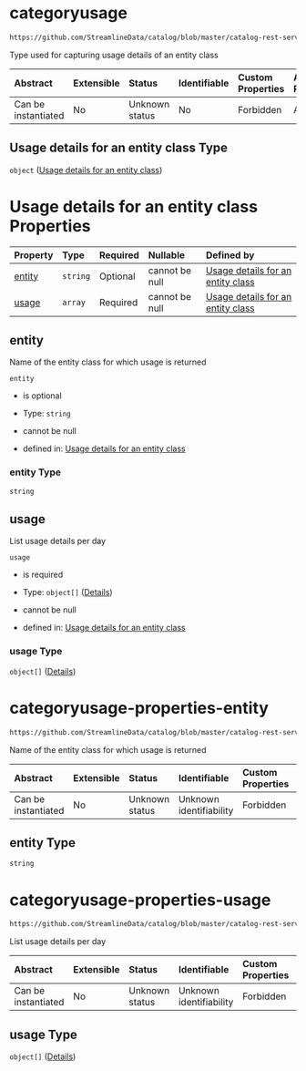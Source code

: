 # categoryusage

```txt
https://github.com/StreamlineData/catalog/blob/master/catalog-rest-service/src/main/resources/json/schema/type/categoryUsage.json
```

Type used for capturing usage details of an entity class

| Abstract            | Extensible | Status         | Identifiable | Custom Properties | Additional Properties | Access Restrictions | Defined In                                                                        |
| :------------------ | :--------- | :------------- | :----------- | :---------------- | :-------------------- | :------------------ | :-------------------------------------------------------------------------------- |
| Can be instantiated | No         | Unknown status | No           | Forbidden         | Allowed               | none                | [categoryUsage.json](../https://github.com/StreamlineData/catalog/blob/master/catalog-rest-service/src/main/resources/json/schema/type/categoryUsage.json "open original schema") |

## Usage details for an entity class Type

`object` ([Usage details for an entity class](categoryusage.md))

# Usage details for an entity class Properties

| Property          | Type     | Required | Nullable       | Defined by                                                                                                                                                                                                                     |
| :---------------- | :------- | :------- | :------------- | :----------------------------------------------------------------------------------------------------------------------------------------------------------------------------------------------------------------------------- |
| [entity](#entity) | `string` | Optional | cannot be null | [Usage details for an entity class](#categoryusage-properties-entity "https://github.com/StreamlineData/catalog/blob/master/catalog-rest-service/src/main/resources/json/schema/type/categoryUsage.json#/properties/entity") |
| [usage](#usage)   | `array`  | Required | cannot be null | [Usage details for an entity class](#categoryusage-properties-usage "https://github.com/StreamlineData/catalog/blob/master/catalog-rest-service/src/main/resources/json/schema/type/categoryUsage.json#/properties/usage")   |

## entity

Name of the entity class for which usage is returned

`entity`

*   is optional

*   Type: `string`

*   cannot be null

*   defined in: [Usage details for an entity class](#categoryusage-properties-entity "https://github.com/StreamlineData/catalog/blob/master/catalog-rest-service/src/main/resources/json/schema/type/categoryUsage.json#/properties/entity")

### entity Type

`string`

## usage

List usage details per day

`usage`

*   is required

*   Type: `object[]` ([Details](../types/common.md#common-definitions-usagedetails))

*   cannot be null

*   defined in: [Usage details for an entity class](#categoryusage-properties-usage "https://github.com/StreamlineData/catalog/blob/master/catalog-rest-service/src/main/resources/json/schema/type/categoryUsage.json#/properties/usage")

### usage Type

`object[]` ([Details](../types/common.md#common-definitions-usagedetails))
# categoryusage-properties-entity

```txt
https://github.com/StreamlineData/catalog/blob/master/catalog-rest-service/src/main/resources/json/schema/type/categoryUsage.json#/properties/entity
```

Name of the entity class for which usage is returned

| Abstract            | Extensible | Status         | Identifiable            | Custom Properties | Additional Properties | Access Restrictions | Defined In                                                                         |
| :------------------ | :--------- | :------------- | :---------------------- | :---------------- | :-------------------- | :------------------ | :--------------------------------------------------------------------------------- |
| Can be instantiated | No         | Unknown status | Unknown identifiability | Forbidden         | Allowed               | none                | [categoryUsage.json*](../https://github.com/StreamlineData/catalog/blob/master/catalog-rest-service/src/main/resources/json/schema/type/categoryUsage.json "open original schema") |

## entity Type

`string`
# categoryusage-properties-usage

```txt
https://github.com/StreamlineData/catalog/blob/master/catalog-rest-service/src/main/resources/json/schema/type/categoryUsage.json#/properties/usage
```

List usage details per day

| Abstract            | Extensible | Status         | Identifiable            | Custom Properties | Additional Properties | Access Restrictions | Defined In                                                                         |
| :------------------ | :--------- | :------------- | :---------------------- | :---------------- | :-------------------- | :------------------ | :--------------------------------------------------------------------------------- |
| Can be instantiated | No         | Unknown status | Unknown identifiability | Forbidden         | Allowed               | none                | [categoryUsage.json*](../https://github.com/StreamlineData/catalog/blob/master/catalog-rest-service/src/main/resources/json/schema/type/categoryUsage.json "open original schema") |

## usage Type

`object[]` ([Details](../types/common.md#common-definitions-usagedetails))
